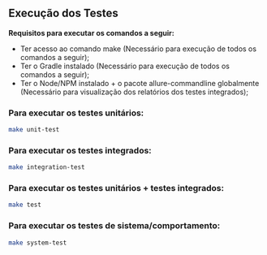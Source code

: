 ## Execução dos Testes
**Requisitos para executar os comandos a seguir:**
 - Ter acesso ao comando make (Necessário para execução de todos os comandos a seguir);
 - Ter o Gradle instalado (Necessário para execução de todos os comandos a seguir);
 - Ter o Node/NPM instalado + o pacote allure-commandline globalmente (Necessário para visualização dos relatórios dos testes integrados);

### Para executar os testes unitários:
```sh
make unit-test
```

### Para executar os testes integrados:
```sh
make integration-test
```

### Para executar os testes unitários + testes integrados:
```sh
make test
```

### Para executar os testes de sistema/comportamento:
```sh
make system-test
```